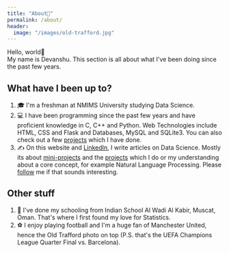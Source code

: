 ```yaml
---
title: "About👦"
permalink: /about/
header:
  image: "/images/old-trafford.jpg"
---
```


Hello, world👋<br/>
My name is Devanshu. This section is all about what I've been doing since the past few years.

## What have I been up to?
1. 🎓 I'm a freshman at NMIMS University studying Data Science.
2. 💻 I have been programming since the past few years and have proficient knowledge in
C, C++ and Python. Web Technologies include HTML, CSS and Flask and Databases, MySQL
and SQLite3. You can also check out a few [projects](https://devanshu125.github.io/Projects/) which I have done.
3. ✍️ On this website and [LinkedIn](https://www.linkedin.com/in/devanshu125/), I write articles on Data Science. Mostly its about [mini-projects](https://devanshu125.github.io/sharperatio/) and the [projects](https://devanshu125.github.io/Projects/) which I do or my understanding about a core concept, for example Natural Language Processing. Please [follow](https://www.linkedin.com/in/devanshu125/) me if that sounds interesting.

## Other stuff
1. 🎒 I've done my schooling from Indian School Al Wadi Al Kabir, Muscat, Oman. That's where I first found my love for Statistics.
2. ⚽ I enjoy playing football and I'm a huge fan of Manchester United, hence the Old Trafford photo on top (P.S. that's the UEFA Champions League Quarter Final vs. Barcelona).
